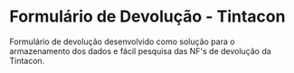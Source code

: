 # Formulário de Devolução -  Tintacon
 Formulário de devolução desenvolvido como solução para o armazenamento dos dados e fácil pesquisa das NF's de devolução da Tintacon.
